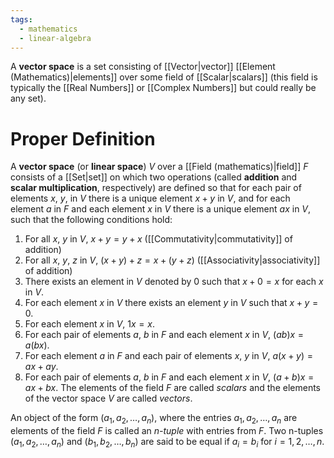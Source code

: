 ```yaml
---
tags:
  - mathematics
  - linear-algebra
---
```

A **vector space** is a set consisting of [[Vector|vector]] [[Element (Mathematics)|elements]] over some field of [[Scalar|scalars]] (this field is typically the [[Real Numbers]] or [[Complex Numbers]] but could really be any set). 

# Proper Definition

A **vector space** (or **linear space**) $V$ over a [[Field (mathematics)|field]] $F$ consists of a [[Set|set]] on which two operations (called **addition** and **scalar multiplication**, respectively) are defined so that for each pair of elements $x$, $y$, in $V$ there is a unique element $x+y$ in $V$, and for each element $a$ in $F$ and each element $x$ in $V$ there is a unique element $ax$ in $V$, such that the following conditions hold:
1) For all $x$, $y$ in $V$, $x+y=y+x$ ([[Commutativity|commutativity]] of addition)
2) For all $x$, $y$, $z$ in $V$, $(x+y)+z=x+(y+z)$ ([[Associativity|associativity]] of addition)
3) There exists an element in $V$ denoted by $0$ such that $x+0=x$ for each $x$ in $V$. 
4) For each element $x$ in $V$ there exists an element $y$ in $V$ such that $x+y=0$.
5) For each element $x$ in $V$, $1x=x$.
6) For each pair of elements $a$, $b$ in $F$ and each element $x$ in $V$, $(ab)x=a(bx)$.
7) For each element $a$ in $F$ and each pair of elements $x$, $y$ in $V$, $a(x+y)=ax+ay$.
8) For each pair of elements $a$, $b$ in $F$ and each element $x$ in $V$, $(a+b)x=ax+bx$.
The elements of the field $F$ are called *scalars* and the elements of the vector space $V$ are called *vectors*.

An object of the form $(a_{1},a_{2},\dots,a_{n})$, where the entries $a_{1},a_{2},\dots,a_{n}$ are elements of the field $F$ is called an *n-tuple* with entries from $F$. Two n-tuples $(a_{1},a_{2},\dots,a_{n})$ and $(b_{1},b_{2},\dots,b_{n})$ are said to be equal if $a_{i}=b_{i}$ for $i=1,2,\dots ,n$.